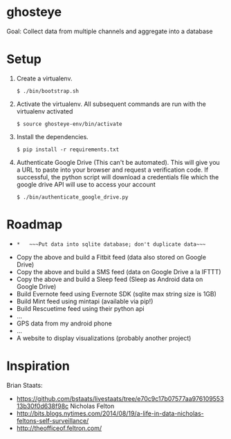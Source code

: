ghosteye
========

Goal: Collect data from multiple channels and aggregate into a database

Setup
=======
1. Create a virtualenv.

    ```
    $ ./bin/bootstrap.sh
    ```

2. Activate the virtualenv.  All subsequent commands are run with the virtualenv activated

    ```
    $ source ghosteye-env/bin/activate
    ```

3. Install the dependencies.  

    ```
    $ pip install -r requirements.txt
    ```

4. Authenticate Google Drive (This can't be automated).  This will give you a URL to paste into your browser and request a verification code.  If successful, the python script will download a credentials file which the google drive API will use to access your account

    ```
    $ ./bin/authenticate_google_drive.py
    ```


Roadmap
=======

*   ~~~Implement a Twitter feed, ironically using Google Drive SDK to pull IFTTT data~~~
    *   ~~~Put data into sqlite database; don't duplicate data~~~
*   Copy the above and build a Fitbit feed (data also stored on Google Drive)
*   Copy the above and build a SMS feed (data on Google Drive a la IFTTT)
*   Copy the above and build a Sleep feed (Sleep as Android data on Google Drive)
*   Build Evernote feed using Evernote SDK (sqlite max string size is 1GB)
*   Build Mint feed using mintapi (available via pip!)
*   Build Rescuetime feed using their python api 
*   ...
*   GPS data from my android phone
*   ...
*   A website to display visualizations (probably another project)

Inspiration
=======
Brian Staats: 
- https://github.com/bstaats/livestaats/tree/e70c9c17b07577aa97610955313b30f0d638f98c
Nicholas Felton 
- http://bits.blogs.nytimes.com/2014/08/19/a-life-in-data-nicholas-feltons-self-surveillance/
- http://theofficeof.feltron.com/

